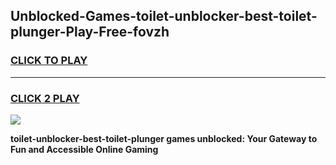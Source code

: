 
## Unblocked-Games-toilet-unblocker-best-toilet-plunger-Play-Free-fovzh
<h3>
<a href="https://premium76.site?title=toilet-unblocker-best-toilet-plunger&ref=20M">CLICK TO PLAY</a></h3>
<hr>

<h3>
<a href="https://premium76.site?title=toilet-unblocker-best-toilet-plunger&ref=20M">CLICK 2 PLAY</a>
  
</h3>

<a href="https://premium76.site?title=toilet-unblocker-best-toilet-plunger&ref=19M"><img src="https://clearcache.store/games.png"></a>


**toilet-unblocker-best-toilet-plunger games unblocked: Your Gateway to Fun and Accessible Online Gaming**
